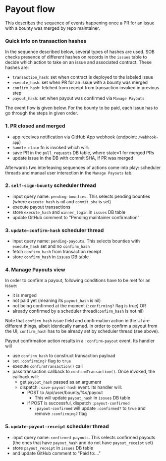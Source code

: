 # Payout flow

This describes the sequence of events happening once a PR for an issue with a bounty was merged by repo maintainer.

### Quick info on transaction hashes
In the sequence described below, several types of hashes are used. SOB checks presence of different hashes on records in the `issues` table to decide which action to take on an issue and associated contract. These hashes are:
- `transaction_hash`: set when contract is deployed to the labeled issue
- `execute_hash`: set when PR for an issue with a bounty was merged
- `confirm_hash`: fetched from receipt from transaction invoked in previous step
- `payout_hash`: set when payout was confirmed via `Manage Payouts`

The event flow is given below. For the bounty to be paid, each issue has to go through the steps in given order.

### 1. PR closed and merged
- app receives notification via GitHub App webhook (endpoint: `/webhook-app`)
- `handle-claim` fn is invoked which will:
- save PR in the `pull_requests` DB table, where state=1 for merged PRs
- update issue in the DB with commit SHA, if PR was merged

Afterwards two interleaving sequences of actions come into play: scheduler threads and manual user interaction in the `Manage Payouts` tab.

### 2. `self-sign-bounty` scheduler thread
- input query name: `pending-bounties`. This selects pending bounties (where `execute_hash` is nil and `commit_sha` is set)
- execute payout transactions
- store `execute_hash` and `winner_login` in `issues` DB table
- update GitHub comment to "Pending maintainer confirmation"
### 3. `update-confirm-hash` scheduler thread
- input query name: `pending-payouts`. This selects bounties with `execute_hash` set and no `confirm_hash`
- fetch `confirm_hash` from transaction receipt
- store `confirm_hash` in `issues` DB table

### 4. Manage Payouts view
In order to confirm a payout, following conditions have to be met for an issue:
- it is merged
- not paid yet (meaning its `payout_hash` is nil)
- not being confirmed at the moment (`:confirming?` flag is true)
  OR
- already confirmed by a scheduler thread(`confirm_hash` is not nil)

Note that `confirm_hash` issue field and confirmation action in the UI are different things, albeit identically named. In order to confirm a payout from the UI, `confirm_hash` has to be already set by scheduler thread (see above).

Payout confirmation action results in a `:confirm-payout` event. Its handler will
- use `confirm_hash` to construct transaction payload
- set `:confirming?` flag to `true`
- execute `confirmTransaction()` call
- pass transaction callback to `confirmTransaction()`. Once invoked, the callback will:
  - get `payout_hash` passed as an argument
  - dispatch `:save-payout-hash` event. Its handler will:
    - POST to /api/user/bounty/%s/payout
      - This will update `payout_hash` in `issues` DB table
    - if POST is successful, dispatch `:payout-confirmed`
      - `:payout-confirmed` will update  `:confirmed?` to `true` and remove `:confirming?` flag

### 5. `update-payout-receipt` scheduler thread
- input query name: `confirmed-payouts`. This selects confirmed payouts (the ones that have `payout_hash` and do not have `payout_receipt` set)
- store `payout_receipt` in `issues` DB table
- and update GitHub comment to "Paid to:..."
